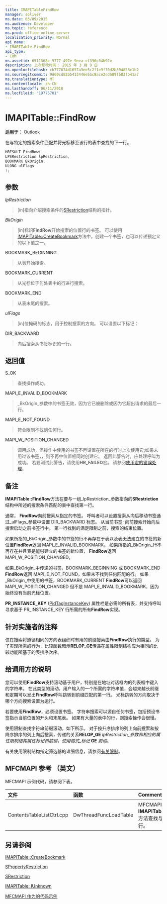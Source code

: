 ```yaml
---
title: IMAPITableFindRow
manager: soliver
ms.date: 03/09/2015
ms.audience: Developer
ms.topic: reference
ms.prod: office-online-server
localization_priority: Normal
api_name:
- IMAPITable.FindRow
api_type:
- COM
ms.assetid: 6511368c-9777-497e-9eea-cf390c04b92e
description: 上次修改时间： 2015 年 3 月 9 日
ms.openlocfilehash: cb777074d1657a3ee5c2f1e9f70d2b304858c1b2
ms.sourcegitcommit: 9d60cd82b5413446e5bc8ace2cd689f683fb41a7
ms.translationtype: MT
ms.contentlocale: zh-CN
ms.lasthandoff: 06/11/2018
ms.locfileid: "19775701"
---
```

# <a name="imapitablefindrow"></a>IMAPITable::FindRow

  
  
**适用于**： Outlook 
  
在与特定的搜索条件匹配并将光标移至该行的表中查找的下一行。
  
```cpp
HRESULT FindRow(
LPSRestriction lpRestriction,
BOOKMARK BkOrigin,
ULONG ulFlags
);
```

## <a name="parameters"></a>参数

 _lpRestriction_
  
> [in]指向介绍搜索条件的[SRestriction](srestriction.md)结构的指针。 
    
 _BkOrigin_
  
> [in]标识**FindRow**开始搜索的位置行的书签。 可以使用[IMAPITable::CreateBookmark](imapitable-createbookmark.md)方法中，创建一个书签，也可以传递预定义的以下值之一。 
    
BOOKMARK_BEGINNING 
  
> 从表开始搜索。 
    
BOOKMARK_CURRENT 
  
> 从光标位于何处表中的行进行搜索。 
    
BOOKMARK_END 
  
> 从表末尾的搜索。 
    
 _ulFlags_
  
> [in]位掩码的标志，用于控制搜索的方向。 可以设置以下标记：
    
DIR_BACKWARD 
  
> 向后搜索从书签标识的一行。
    
## <a name="return-value"></a>返回值

S_OK 
  
> 查找操作成功。
    
MAPI_E_INVALID_BOOKMARK 
  
> _BkOrigin_参数中的书签无效，因为它已被删除或因为它超出请求的最后一行。 
    
MAPI_E_NOT_FOUND 
  
> 符合限制不找到任何行。
    
MAPI_W_POSITION_CHANGED
  
> 调用成功，但操作中使用的书签不再设置在所在的行时上次使用它;如果未用过该书签，，则不再中位置相同时创建它。 返回此警告时，应处理呼叫为成功。 若要测试此警告，请使用**HR_FAILED**宏。 请参阅[使用宏的错误处理](using-macros-for-error-handling.md)。
    
## <a name="remarks"></a>备注

**IMAPITable::FindRow**方法在要与一组_lpRestriction_参数指向的**SRestriction**结构中所述的搜索条件匹配的表中查找第一行。 
  
通常， **FindRow**向前搜索从指定的书签。 呼叫者可以设置搜索从向后移动书签通过_ulFlags_参数中设置 DIR_BACKWARD 标志。 从当前书签; 向前搜索开始向后搜索启动之前书签行中。 第一行找到的满足限制之前，搜索的结束位置。 
  
如果所指的_BkOrigin_参数中的书签的行不再存在于表以及表无法建立的书签的新位置**FindRow**返回 MAPI_E_INVALID_BOOKMARK。 如果所指的_BkOrigin_行不再存在并且表是能够建立的书签的新位置， **FindRow**返回 MAPI_W_POSITION_CHANGED。 
  
如果_BkOrigin_中传递的书签，BOOKMARK_BEGINNING 或 BOOKMARK_END **FindRow**返回 MAPI_E_NOT_FOUND，如果未不找到任何匹配的行。 如果_BkOrigin_中使用的书签，BOOKMARK_CURRENT **FindRow**可以返回 MAPI_W_POSITION_CHANGED 但不是 MAPI_E_INVALID_BOOKMARK，因为始终没有当前光标位置。 
  
**PR_INSTANCE_KEY** ([PidTagInstanceKey](pidtaginstancekey-canonical-property.md)) 属性栏是必需的所有表，并支持呼叫寻求基于 PR_INSTANCE_KEY 行所需的所有**FindRow**实现。 
  
## <a name="notes-to-implementers"></a>针对实施者的注释

仅在搜索将遵循相同的方向表组织时有用的前缀搜索由**FindRow**执行的类型。 为了实现所需的行为，比较函数暗示**RELOP_GE**传递在属性限制结构应为相同的比较功能所基于的表排序次序。 
  
## <a name="notes-to-callers"></a>给调用方的说明

您可以使用**FindRow**支持滚动基于用户，特别是在地址对话框内的列表框中键入的字符串。 在此类型的滚动，用户输入的一个所需的字符串值，会越来越长前缀和定期可以发出**FindRow**呼叫跳转到前缀匹配的第一行。 光标跳转的方向取决于哪个方向搜索设置为运行。 
  
若要使用**FindRow**，必须设置书签。 字符串搜索可以源自任何书签，包括预设书签指示当前位置的开头和末尾表。 如果有大量的表中的行，则搜索操作会很慢。
  
使用限制查找字符串前缀滚动，如下所示。 对于按升序排序的列上向前搜索和按降序排序的列上向后搜索，传递的关系**RELOP_GE** _lpRestriction_参数和相应的属性限制结构属性标记和前缀，使用格式_标记_ **GE** _前缀_。 
  
有关使用限制结构指定筛选器的详细信息，请参阅[有关限制](about-restrictions.md)。
  
## <a name="mfcmapi-reference"></a>MFCMAPI 参考 （英文）

MFCMAPI 示例代码，请参阅下表。
  
|**文件**|**函数**|**Comment**|
|:-----|:-----|:-----|
|ContentsTableListCtrl.cpp  <br/> |DwThreadFuncLoadTable  <br/> |MFCMAPI 使用**IMAPITable::FindRow**方法查找与限制匹配的行。  <br/> |
   
## <a name="see-also"></a>另请参阅



[IMAPITable::CreateBookmark](imapitable-createbookmark.md)
  
[SPropertyRestriction](spropertyrestriction.md)
  
[SRestriction](srestriction.md)
  
[IMAPITable: IUnknown](imapitableiunknown.md)


[MFCMAPI 作为的代码示例](mfcmapi-as-a-code-sample.md)

